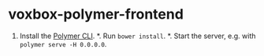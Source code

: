 # voxbox-polymer-frontend

1. Install the [Polymer CLI](https://www.polymer-project.org/1.0/docs/tools/polymer-cli).
*. Run `bower install`.
*. Start the server, e.g. with `polymer serve -H 0.0.0.0`.

